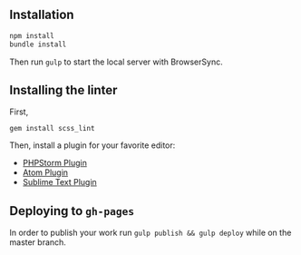 ## Installation

```bash
npm install
bundle install
```

Then run `gulp` to start the local server with BrowserSync.

## Installing the linter
First,  
```
gem install scss_lint
```

Then, install a plugin for your favorite editor:  
- [PHPStorm Plugin](https://plugins.jetbrains.com/plugin/7530)  
- [Atom Plugin](https://atom.io/packages/linter-scss-lint)  
- [Sublime Text Plugin](https://packagecontrol.io/packages/SublimeLinter-contrib-scss-lint)


## Deploying to `gh-pages`
In order to publish your work run `gulp publish && gulp deploy` while on the master branch.
